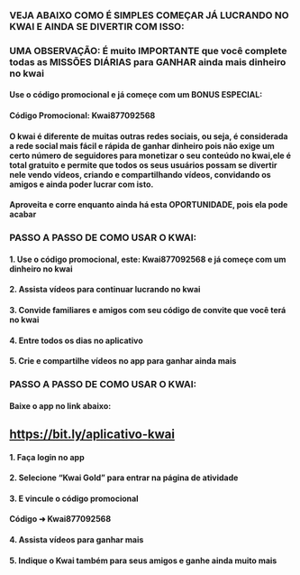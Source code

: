 
### VEJA ABAIXO COMO É SIMPLES COMEÇAR JÁ LUCRANDO NO KWAI  E AINDA SE DIVERTIR COM ISSO:
### UMA OBSERVAÇÃO: É muito IMPORTANTE que você complete todas as MISSÕES DIÁRIAS para GANHAR ainda mais dinheiro no kwai

#### Use o código promocional e já começe com um BONUS ESPECIAL: 
#### Código Promocional: Kwai877092568

#### O kwai é diferente de muitas outras redes sociais, ou seja, é considerada a rede social mais fácil e rápida de ganhar dinheiro pois não exige um certo número de seguidores para monetizar o seu conteúdo no kwai,ele é total gratuito e permite que todos os seus usuários possam se divertir nele vendo vídeos, criando e compartilhando vídeos, convidando os amigos e ainda poder lucrar com isto. 
#### Aproveita e corre enquanto ainda há esta OPORTUNIDADE, pois ela pode acabar


### PASSO A PASSO DE COMO USAR O KWAI:
#### 1. Use o código promocional, este: Kwai877092568 e já começe com um dinheiro no kwai

#### 2. Assista vídeos para continuar lucrando no kwai

#### 3. Convide familiares e amigos com seu código de convite que você terá no kwai

#### 4. Entre todos os dias no aplicativo 

#### 5. Crie e compartilhe vídeos no app para ganhar ainda mais


### PASSO A PASSO DE COMO USAR O KWAI:

#### Baixe o app no link abaixo:
## https://bit.ly/aplicativo-kwai

#### 1. Faça login no app

#### 2. Selecione “Kwai Gold” para entrar na página de atividade

#### 3. E vincule o código promocional
#### Código ➜ Kwai877092568

#### 4. Assista vídeos para ganhar mais

#### 5. Indique o Kwai também para seus amigos e ganhe ainda muito mais
